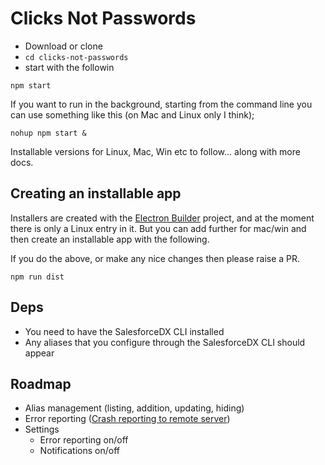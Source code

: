# Clicks Not Passwords

- Download or clone
- `cd clicks-not-passwords`
- start with the followin
```
npm start
```

If you want to run in the background, starting from the command line you can use something like this (on Mac and Linux only I think);
```
nohup npm start &
```

Installable versions for Linux, Mac, Win etc to follow... along with more docs.

## Creating an installable app

Installers are created with the [Electron Builder](https://github.com/electron-userland/electron-builder/) project, and at the moment there is only a Linux entry in it. But you can add further for mac/win and then create an installable app with the following.

If you do the above, or make any nice changes then please raise a PR.


```
npm run dist
```

## Deps

- You need to have the SalesforceDX CLI installed
- Any aliases that you configure through the SalesforceDX CLI should appear

## Roadmap

* Alias management (listing, addition, updating, hiding)
* Error reporting ([Crash reporting to remote server](https://electron.atom.io/docs/api/crash-reporter/))
* Settings
  * Error reporting on/off
  * Notifications on/off
